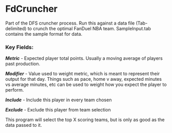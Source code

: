 # FdCruncher

Part of the DFS cruncher process. Run this against a data file (Tab-delimited) to crunch the optimal FanDuel NBA team. SampleInput.tab contains the sample format for data.

### Key Fields:

_**Metric**_ - Expected player total points. Usually a moving average of players past production.

_**Modifier**_ - Value used to weight metric, which is meant to represent their output for that day. Things such as pace, home v away, expected minutes vs average minutes, etc can be used to weight how you expect the player to perform.

_**Include**_ - Include this player in every team chosen

_**Exclude**_ - Exclude this player from team selection

This program will select the top X scoring teams, but is only as good as the data passed to it.